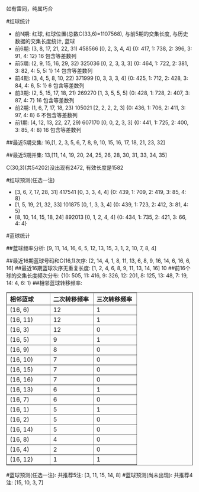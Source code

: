 <!-- 
.. title: 双色球2014068期(2014-06-17)数据分析报告
.. slug: slott-2014068-2014-06-17-report
.. date: 2014-06-18 08:00:00 UTC+08:00
.. tags: Lottery
.. link: 
.. description: 
.. type: text
-->

如有雷同，纯属巧合

<!-- TEASER_END-->

#红球统计

- 前N期: 红球, 红球位置(总数C(33,6)=1107568), 与前5期的交集长度, 与历史数据的交集长度统计, 蓝球
- 前6期: (3, 8, 17, 21, 22, 31) 458566 [0, 2, 3, 4, 4] {0: 417, 1: 738, 2: 396, 3: 91, 4: 12} 16 包含等差数列
- 前5期: (2, 9, 15, 16, 29, 32) 325036 [0, 2, 3, 3, 3] {0: 464, 1: 722, 2: 381, 3: 82, 4: 5, 5: 1} 14 包含等差数列
- 前4期: (3, 4, 5, 8, 10, 22) 371999 [0, 3, 3, 3, 4] {0: 425, 1: 712, 2: 428, 3: 84, 4: 6, 5: 1} 6 包含等差数列
- 前3期: (2, 5, 15, 17, 18, 21) 269270 [1, 3, 5, 5, 5] {0: 428, 1: 728, 2: 407, 3: 87, 4: 7} 16 包含等差数列
- 前2期: (1, 6, 7, 17, 18, 23) 105021 [2, 2, 2, 2, 3] {0: 436, 1: 706, 2: 411, 3: 97, 4: 8} 6 不包含等差数列
- 前1期: (4, 12, 13, 22, 27, 29) 607170 [0, 0, 2, 3, 3] {0: 441, 1: 725, 2: 400, 3: 85, 4: 8} 16 包含等差数列

##最近5期交集:
16,[1, 2, 3, 5, 6, 7, 8, 9, 10, 15, 16, 17, 18, 21, 23, 32]

##最近5期并集:
13,[11, 14, 19, 20, 24, 25, 26, 28, 30, 31, 33, 34, 35]

C(30,3)(共54202)没出现有2472, 
有效长度是1582

#红球预测(任选一注)

- [3, 6, 7, 17, 28, 31] 417541 [0, 3, 3, 4, 4] {0: 439, 1: 709, 2: 419, 3: 85, 4: 8}
- [1, 5, 19, 21, 32, 33] 101875 [0, 1, 3, 3, 4] {0: 439, 1: 723, 2: 412, 3: 81, 4: 5}
- [8, 10, 14, 15, 18, 24] 892013 [0, 1, 2, 4, 4] {0: 434, 1: 735, 2: 421, 3: 66, 4: 4}

#蓝球统计

##蓝球频率分析:
[9, 11, 14, 16, 6, 5, 12, 13, 15, 3, 1, 2, 10, 7, 8, 4]

##最近16期蓝球号码和C(16,1)次序:
[2, 14, 4, 1, 8, 11, 13, 6, 8, 9, 16, 14, 6, 16, 6, 16]
##最近16期蓝球次序无重复长度:
[1, 2, 4, 6, 8, 9, 11, 13, 14, 16] 10
##前16个球的交集长度频次分布:
{10: 505, 11: 416, 9: 326, 12: 201, 8: 125, 13: 48, 7: 19, 14: 4, 6: 1}
##相邻蓝球转移频率:
<table border="1" class="table table-striped dataframe">
  <thead>
    <tr style="text-align: left;">
      <th style="min-width: 100px;">相邻蓝球</th>
      <th style="min-width: 100px;">二次转移频率</th>
      <th style="min-width: 100px;">三次转移频率</th>
    </tr>
  </thead>
  <tbody>
    <tr>
      <td>  (16, 6)</td>
      <td> 12</td>
      <td> 1</td>
    </tr>
    <tr>
      <td> (16, 11)</td>
      <td> 12</td>
      <td> 1</td>
    </tr>
    <tr>
      <td>  (16, 3)</td>
      <td> 12</td>
      <td> 0</td>
    </tr>
    <tr>
      <td>  (16, 5)</td>
      <td>  9</td>
      <td> 1</td>
    </tr>
    <tr>
      <td>  (16, 9)</td>
      <td>  8</td>
      <td> 0</td>
    </tr>
    <tr>
      <td> (16, 10)</td>
      <td>  7</td>
      <td> 0</td>
    </tr>
    <tr>
      <td> (16, 15)</td>
      <td>  7</td>
      <td> 0</td>
    </tr>
    <tr>
      <td> (16, 16)</td>
      <td>  7</td>
      <td> 0</td>
    </tr>
    <tr>
      <td> (16, 13)</td>
      <td>  6</td>
      <td> 1</td>
    </tr>
    <tr>
      <td>  (16, 7)</td>
      <td>  6</td>
      <td> 0</td>
    </tr>
    <tr>
      <td>  (16, 1)</td>
      <td>  5</td>
      <td> 1</td>
    </tr>
    <tr>
      <td>  (16, 2)</td>
      <td>  5</td>
      <td> 0</td>
    </tr>
    <tr>
      <td> (16, 14)</td>
      <td>  5</td>
      <td> 0</td>
    </tr>
    <tr>
      <td>  (16, 8)</td>
      <td>  4</td>
      <td> 0</td>
    </tr>
    <tr>
      <td>  (16, 4)</td>
      <td>  2</td>
      <td> 0</td>
    </tr>
    <tr>
      <td> (16, 12)</td>
      <td>  1</td>
      <td> 1</td>
    </tr>
  </tbody>
</table>
#蓝球预测(任选一注):
共推荐5注: [3, 11, 15, 14, 8]
#蓝球预测(尚未出现):
共推荐4注: [15, 10, 3, 7]

